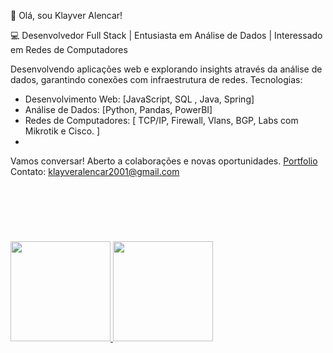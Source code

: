 👋 Olá, sou Klayver Alencar!

 💻 Desenvolvedor Full Stack |  Entusiasta em Análise de Dados |  Interessado em Redes de Computadores
 
 Desenvolvendo aplicações web e explorando insights através da análise de dados, garantindo conexões com infraestrutura de redes.
 Tecnologias:
 
*   Desenvolvimento Web: [JavaScript, SQL , Java, Spring]
*   Análise de Dados: [Python, Pandas, PowerBI]
*   Redes de Computadores: [ TCP/IP, Firewall, Vlans, BGP, Labs com Mikrotik e Cisco. ]
*   
 Vamos conversar! Aberto a colaborações e novas oportunidades.
 [Portfolio](https://github.com/klayver2001/klayver2001)
 Contato: klayveralencar2001@gmail.com

&nbsp;
---
&nbsp;

<div>
<a href="https://github.com/seu-usuário-aqui">
<img loading="lazy" height="160em" src="https://github-readme-stats.vercel.app/api/top-langs/?username=klayver2001&layout=compact&langs_count=7&theme=dracula"/>
<img loading="lazy" height="160em" src="https://github-readme-stats.vercel.app/api?username=klayver2001&show_icons=true&theme=dracula&include_all_commits=true&count_private=true"/>
</div>
